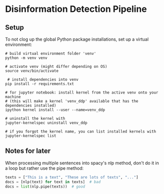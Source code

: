 # Disinformation Detection Pipeline

## Setup

To not clog up the global Python package installations, set up a virtual environment:

~~~Shell
# build virtual environment folder 'venv'
python -m venv venv

# activate venv (might differ depending on OS)
source venv/bin/activate

 # install dependencies into venv
pip install -r requirements.txt 

# for jupyter notebook: install kernel from the active venv onto your machine
# (this will make a kernel 'venv_ddp' available that has the dependencies installed)
ipython kernel install --user --name=venv_ddp

# uninstall the kernel with
jupyter-kernelspec uninstall venv_ddp

# if you forgot the kernel name, you can list installed kernels with
jupyter-kernelspec list
~~~

## Notes for later

When processing multiple sentences into spacy's nlp method, don't do it in a loop but rather use the pipe method:

~~~Python
texts = ["This is a text", "These are lots of texts", "..."]
docs = [nlp(text) for text in texts]  # bad
docs = list(nlp.pipe(texts))  # good
~~~

